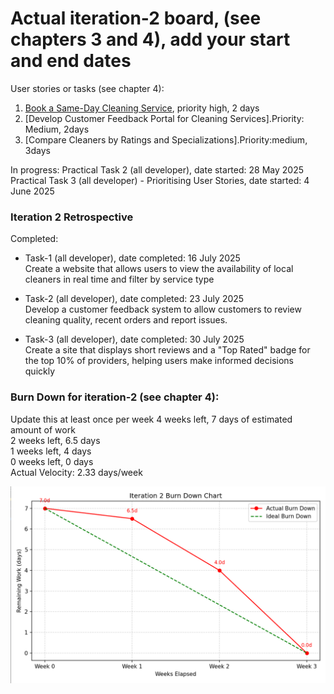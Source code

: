 # Actual iteration-2 board, (see chapters 3 and 4), add your start and end dates 

User stories or tasks (see chapter 4):
1. [Book a Same-Day Cleaning Service](./user_stories/user_stories.md), priority high, 2 days
2. [Develop Customer Feedback Portal for Cleaning Services].Priority: Medium, 2days
3. [Compare Cleaners by Ratings and Specializations].Priority:medium, 3days

In progress:
Practical Task 2 (all developer), date started: 28 May 2025
Practical Task 3 (all developer) - Prioritising User Stories, date started: 4 June 2025


### Iteration 2 Retrospective
Completed:
* Task-1 (all developer), date completed: 16 July 2025  
Create a website that allows users to view the availability of local cleaners in real time and filter by service type
  
* Task-2 (all developer), date completed: 23 July 2025  
Develop a customer feedback system to allow customers to review cleaning quality, recent orders and report issues. 

* Task-3 (all developer), date completed: 30 July 2025  
Create a site that displays short reviews and a "Top Rated" badge for the top 10% of providers, helping users make informed decisions quickly 

### Burn Down for iteration-2 (see chapter 4):
Update this at least once per week
4 weeks left, 7 days of estimated amount of work  
2 weeks left, 6.5 days  
1 weeks left, 4 days  
0 weeks left, 0 days  
Actual Velocity: 2.33 days/week

![Iteration2__BurnDownChart](https://github.com/yuyosa/CP3407/blob/Change-1/Iteration2__BurnDownChart.png)
